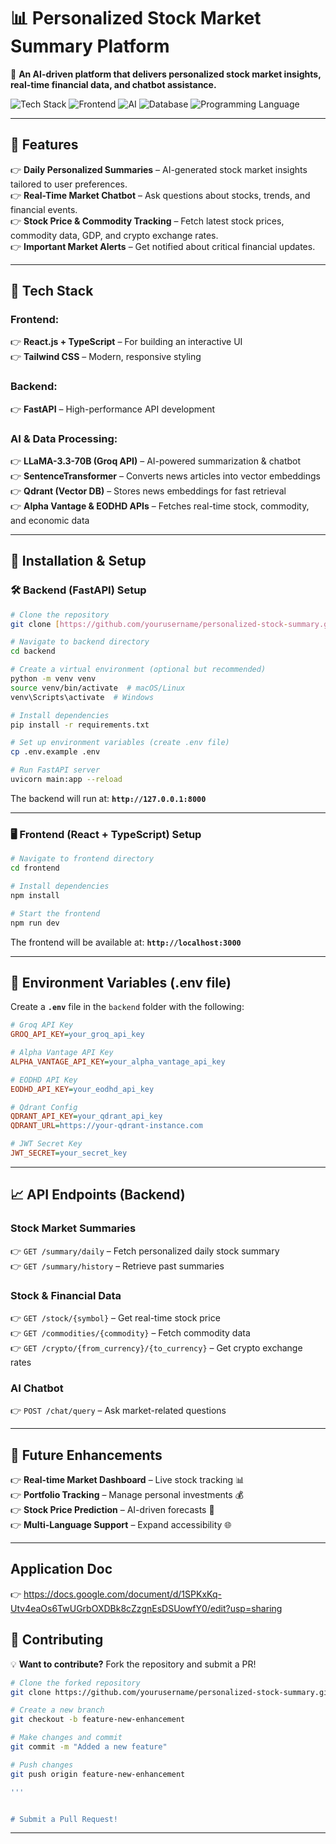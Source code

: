 # **📊 Personalized Stock Market Summary Platform**  

🚀 **An AI-driven platform that delivers personalized stock market insights, real-time financial data, and chatbot assistance.**  

![Tech Stack](https://img.shields.io/badge/Backend-FastAPI-blue?style=for-the-badge&logo=fastapi) ![Frontend](https://img.shields.io/badge/Frontend-React%20%7C%20TypeScript-61DAFB?style=for-the-badge&logo=react) ![AI](https://img.shields.io/badge/AI-LLaMA--3.3--70B-red?style=for-the-badge) ![Database](https://img.shields.io/badge/Vector%20DB-Qdrant-purple?style=for-the-badge) ![Programming Language](https://img.shields.io/badge/Language-Python-green?style=for-the-badge&logo=python)  

---

## **🌟 Features**  

👉 **Daily Personalized Summaries** – AI-generated stock market insights tailored to user preferences.  
👉 **Real-Time Market Chatbot** – Ask questions about stocks, trends, and financial events.  
👉 **Stock Price & Commodity Tracking** – Fetch latest stock prices, commodity data, GDP, and crypto exchange rates.  
👉 **Important Market Alerts** – Get notified about critical financial updates.  

---

## **📂 Tech Stack**  

### **Frontend:**  
👉 **React.js + TypeScript** – For building an interactive UI  
👉 **Tailwind CSS** – Modern, responsive styling  

### **Backend:**  
👉 **FastAPI** – High-performance API development  

### **AI & Data Processing:**  
👉 **LLaMA-3.3-70B (Groq API)** – AI-powered summarization & chatbot  
👉 **SentenceTransformer** – Converts news articles into vector embeddings  
👉 **Qdrant (Vector DB)** – Stores news embeddings for fast retrieval  
👉 **Alpha Vantage & EODHD APIs** – Fetches real-time stock, commodity, and economic data  

---

## **🌟 Installation & Setup**  

### **🛠 Backend (FastAPI) Setup**  

```bash
# Clone the repository
git clone [https://github.com/yourusername/personalized-stock-summary.git](https://github.com/NikhilDendeti/Stock_Sense.git)

# Navigate to backend directory
cd backend

# Create a virtual environment (optional but recommended)
python -m venv venv
source venv/bin/activate  # macOS/Linux
venv\Scripts\activate  # Windows

# Install dependencies
pip install -r requirements.txt

# Set up environment variables (create .env file)
cp .env.example .env

# Run FastAPI server
uvicorn main:app --reload
```
The backend will run at: **`http://127.0.0.1:8000`**  

---

### **🖥️ Frontend (React + TypeScript) Setup**  

```bash
# Navigate to frontend directory
cd frontend

# Install dependencies
npm install

# Start the frontend
npm run dev
```
The frontend will be available at: **`http://localhost:3000`**  

---

## **🔧 Environment Variables (.env file)**  

Create a **`.env`** file in the `backend` folder with the following:  

```ini
# Groq API Key
GROQ_API_KEY=your_groq_api_key

# Alpha Vantage API Key
ALPHA_VANTAGE_API_KEY=your_alpha_vantage_api_key

# EODHD API Key
EODHD_API_KEY=your_eodhd_api_key

# Qdrant Config
QDRANT_API_KEY=your_qdrant_api_key
QDRANT_URL=https://your-qdrant-instance.com

# JWT Secret Key
JWT_SECRET=your_secret_key
```

---

## **📈 API Endpoints (Backend)**  

### **Stock Market Summaries**  
👉 `GET /summary/daily` – Fetch personalized daily stock summary  
👉 `GET /summary/history` – Retrieve past summaries  

### **Stock & Financial Data**  
👉 `GET /stock/{symbol}` – Get real-time stock price  
👉 `GET /commodities/{commodity}` – Fetch commodity data  
👉 `GET /crypto/{from_currency}/{to_currency}` – Get crypto exchange rates  

### **AI Chatbot**  
👉 `POST /chat/query` – Ask market-related questions  

---

## **🎉 Future Enhancements**
👉 **Real-time Market Dashboard** – Live stock tracking 📊  
👉 **Portfolio Tracking** – Manage personal investments 💰  
👉 **Stock Price Prediction** – AI-driven forecasts 🔮  
👉 **Multi-Language Support** – Expand accessibility 🌐  

---
## **Application Doc**
👉 https://docs.google.com/document/d/1SPKxKq-Utv4eaOs6TwUGrbOXDBk8cZzgnEsDSUowfY0/edit?usp=sharing


## **💪 Contributing**
💡 **Want to contribute?** Fork the repository and submit a PR!  

```bash
# Clone the forked repository
git clone https://github.com/yourusername/personalized-stock-summary.git

# Create a new branch
git checkout -b feature-new-enhancement

# Make changes and commit
git commit -m "Added a new feature"

# Push changes
git push origin feature-new-enhancement

'''


# Submit a Pull Request!
```

---
